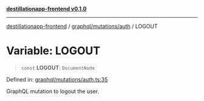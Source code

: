 [**destillationapp-frontend v0.1.0**](../../../../README.md)

***

[destillationapp-frontend](../../../../modules.md) / [graphql/mutations/auth](../README.md) / LOGOUT

# Variable: LOGOUT

> `const` **LOGOUT**: `DocumentNode`

Defined in: [graphql/mutations/auth.ts:35](https://github.com/DestillApp/main/blob/76aba95a5d8c1d9174ebde73d7b50f0ea64b491a/frontend/src/graphql/mutations/auth.ts#L35)

GraphQL mutation to logout the user.
